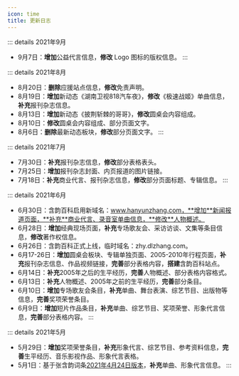 ```yaml
---
icon: time
title: 更新日志
---
```


::: details 2021年9月
- 9月7日：**增加**公益代言信息，**修改** Logo 图标的版权信息。
:::

::: details 2021年8月
- 8月20日：**删除**应援站点信息，**修改**免责声明。
- 8月19日：**增加**新动态《湖南卫视818汽车夜》，**修改**《极速战姬》单曲信息，**补充**报刊杂志信息。
- 8月13日：**增加**新动态《披荆斩棘的哥哥》，**修改**圆桌会内容组成。
- 8月10日：**修改**圆桌会内容组成、部分页面文字。
- 8月6日：**删除**最新动态板块，**修改**部分页面文字。
:::

::: details 2021年7月
- 7月30日：**补充**报刊杂志信息，**修改**部分表格表头。
- 7月25日：**增加**报刊杂志封面、内页报道的图片链接。
- 7月18日：**补充**商业代言、报刊杂志信息，**修改**部分页面标题、专辑信息。
:::

::: details 2021年6月
- 6月30日：含韵百科启用新域名：www.hanyunzhang.com，**增加**新闻报道页面，**补充**商业代言、录音室单曲信息，**修改**人物概述。
- 6月28日：**增加**经典现场页面，**补充**专场歌友会、采访访谈、文集等条目信息，**修改**著作权信息。
- 6月26日：含韵百科正式上线，临时域名：zhy.dlzhang.com。
- 6月17-26日：**增加**圆桌会板块、专辑单独页面、2005-2010年行程页面，**补充**报刊杂志信息、作品视频链接，**完善**部分表格内容，**搭建**含韵百科站点。
- 6月14日：**补充**2005年之后的生平经历，**完善**人物概述、部分表格内容格式。
- 6月13日：**补充**人物概述、2005年之前的生平经历，**完善**部分条目。
- 6月10日：**增加**专场歌友会条目，**补充**单曲、舞台表演、综艺节目、出版物等信息，**完善**奖项荣誉条目。
- 6月9日：**增加**短片作品条目，**补充**单曲、综艺节目、奖项荣誉、形象代言信息，**完善**部分表格内容。
:::

::: details 2021年5月
- 5月29日：**增加**奖项荣誉条目，**补充**形象代言、综艺节目、参考资料信息，**完善**生平经历、音乐影视作品、形象代言表格。
- 5月1日：基于张含韵词条[2021年4月24日版本](https://zh.wikipedia.org/w/index.php?title=张含韵&oldid=65337535)，**补充**单曲、形象代言信息。
:::